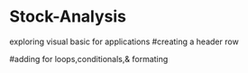 # Stock-Analysis
exploring visual basic for applications
#creating a header row

#adding for loops,conditionals,& formating

